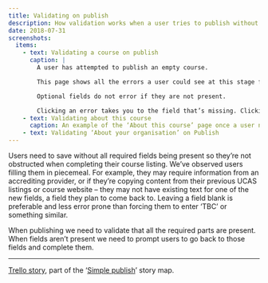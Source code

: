 ```yaml
---
title: Validating on publish
description: How validation works when a user tries to publish without the required fields.
date: 2018-07-31
screenshots:
  items:
    - text: Validating a course on publish
      caption: |
        A user has attempted to publish an empty course.

        This page shows all the errors a user could see at this stage for this type of course. If the course was salaried then the salary field is required in place of the fee field.

        Optional fields do not error if they are not present.

        Clicking an error takes you to the field that’s missing. Clicking ‘Give details about this course’ takes you to the ‘About this course’ section on the ‘About this course’ page.
    - text: Validating about this course
      caption: An example of the ‘About this course’ page once a user navigates to it after attempting to publish.
    - text: Validating ‘About your organisation’ on Publish
---
```


Users need to save without all required fields being present so they’re not obstructed when completing their course listing. We’ve observed users filling them in piecemeal. For example, they may require information from an accrediting provider, or if they’re copying content from their previous UCAS listings or course website – they may not have existing text for one of the new fields, a field they plan to come back to. Leaving a field blank is preferable and less error prone than forcing them to enter ‘TBC’ or something similar.

When publishing we need to validate that all the required parts are present. When fields aren’t present we need to prompt users to go back to those fields and complete them.

* * *

[Trello story](https://trello.com/c/jB5C2SWM/47-design-validation-at-time-of-publishing), part of the ‘[Simple publish](https://trello.com/c/gczKVoh3/51-simple-publish-action-and-validation-word-counts-and-mandatory-fields)’ story map.
